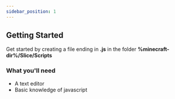 ```yaml
---
sidebar_position: 1
---
```


## Getting Started

Get started by creating a file ending in **.js** in the folder **%minecraft-dir%/Slice/Scripts**

### What you'll need

- A text editor
- Basic knowledge of javascript
